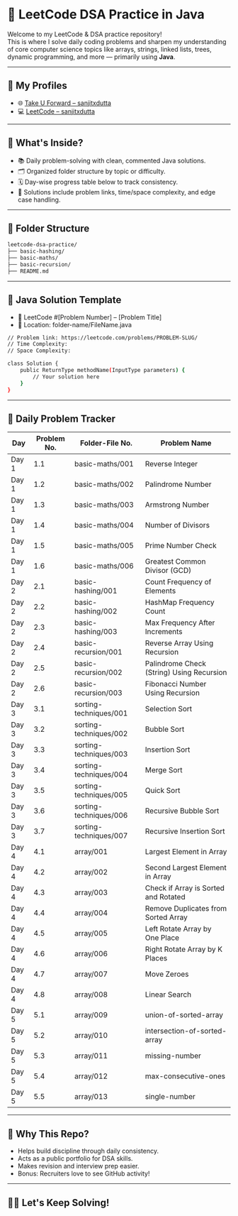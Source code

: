 # 🚀 LeetCode DSA Practice in Java

Welcome to my LeetCode & DSA practice repository!  
This is where I solve daily coding problems and sharpen my understanding of core computer science topics like arrays, strings, linked lists, trees, dynamic programming, and more — primarily using **Java**.

---

## 🔗 My Profiles

- 🌐 [Take U Forward – sanjitxdutta](https://takeuforward.org/profile/sanjitxdutta)
- 💻 [LeetCode – sanjitxdutta](https://leetcode.com/u/sanjitxdutta/)

---

## 🧠 What's Inside?

- 📚 Daily problem-solving with clean, commented Java solutions.
- 🗂️ Organized folder structure by topic or difficulty.
- 🗓️ Day-wise progress table below to track consistency.
- 📌 Solutions include problem links, time/space complexity, and edge case handling.

---

## 📂 Folder Structure

```bash
leetcode-dsa-practice/
├── basic-hashing/
├── basic-maths/
├── basic-recursion/
├── README.md
```

---

## 🧠 Java Solution Template

- 🔗 LeetCode #[Problem Number] – [Problem Title]
- 📁 Location: folder-name/FileName.java

```bash
// Problem link: https://leetcode.com/problems/PROBLEM-SLUG/
// Time Complexity: 
// Space Complexity: 

class Solution {
    public ReturnType methodName(InputType parameters) {
        // Your solution here
    }
}
```

---

## 📅 Daily Problem Tracker

| Day   | Problem No. | Folder-File No. | Problem Name                  |
|-------|-------------|-----------------|-------------------------------|
| Day 1 | 1.1         | basic-maths/001 | Reverse Integer               |
| Day 1 | 1.2         | basic-maths/002 | Palindrome Number             |
| Day 1 | 1.3         | basic-maths/003 | Armstrong Number              |
| Day 1 | 1.4         | basic-maths/004 | Number of Divisors            |
| Day 1 | 1.5         | basic-maths/005 | Prime Number Check            |
| Day 1 | 1.6         | basic-maths/006 | Greatest Common Divisor (GCD) |
| Day 2 | 2.1         | basic-hashing/001  | Count Frequency of Elements|
| Day 2 | 2.2         | basic-hashing/002  | HashMap Frequency Count    |
| Day 2 | 2.3         | basic-hashing/003  | Max Frequency After Increments |
| Day 2 | 2.4         | basic-recursion/001| Reverse Array Using Recursion  |
| Day 2 | 2.5         | basic-recursion/002| Palindrome Check (String) Using Recursion    |
| Day 2 | 2.6         | basic-recursion/003| Fibonacci Number Using Recursion             |
| Day 3 | 3.1         | sorting-techniques/001        | Selection Sort                   |
| Day 3 | 3.2         | sorting-techniques/002        | Bubble Sort                      |
| Day 3 | 3.3         | sorting-techniques/003        | Insertion Sort                   |
| Day 3 | 3.4         | sorting-techniques/004        | Merge Sort                       |
| Day 3 | 3.5         | sorting-techniques/005        | Quick Sort                       |
| Day 3 | 3.6         | sorting-techniques/006        | Recursive Bubble Sort            |
| Day 3 | 3.7         | sorting-techniques/007        | Recursive Insertion Sort         |
| Day 4 | 4.1         | array/001                     | Largest Element in Array                     |
| Day 4 | 4.2         | array/002                     | Second Largest Element in Array              |
| Day 4 | 4.3         | array/003                     | Check if Array is Sorted and Rotated         |
| Day 4 | 4.4         | array/004                     | Remove Duplicates from Sorted Array          |
| Day 4 | 4.5         | array/005                     | Left Rotate Array by One Place               |
| Day 4 | 4.6         | array/006                     | Right Rotate Array by K Places               |
| Day 4 | 4.7         | array/007                     | Move Zeroes                                  |
| Day 4 | 4.8         | array/008                     | Linear Search                                |
| Day 5 | 5.1         | array/009                     | union-of-sorted-array                        |
| Day 5 | 5.2         | array/010                     | intersection-of-sorted-array                 |
| Day 5 | 5.3         | array/011                     | missing-number                               |
| Day 5 | 5.4         | array/012                     | max-consecutive-ones                         |
| Day 5 | 5.5         | array/013                     | single-number                                |

---

## 🌱 Why This Repo?
- Helps build discipline through daily consistency.
- Acts as a public portfolio for DSA skills.
- Makes revision and interview prep easier.
- Bonus: Recruiters love to see GitHub activity!

---

## 👨‍💻 Let's Keep Solving!
